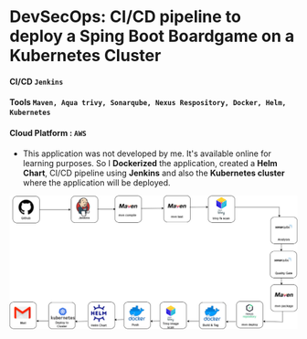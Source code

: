 
# DevSecOps: CI/CD pipeline to deploy a Sping Boot Boardgame on a Kubernetes Cluster

#### CI/CD   `Jenkins`
#### Tools      `Maven, Aqua trivy, Sonarqube, Nexus Respository, Docker, Helm, Kubernetes`
#### Cloud Platform  : ` AWS `

- This application was not developed by me. It's available online for learning purposes. 
So I **Dockerized** the application, created a **Helm Chart**, CI/CD pipeline using **Jenkins** and also the **Kubernetes cluster** where the application will be deployed.

![boardgamne CI/CD pipeline](docs/assets/pipeline.png)